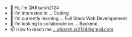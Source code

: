 - 👋 Hi, I’m @Utkarsh2124
- 👀 I’m interested in ... Coding
- 🌱 I’m currently learning ... Full Stack Web Developement
- 💞️ I’m looking to collaborate on ... Backend
- 📫 How to reach me ...utkarsh.sr2124@gmail.com

<!---
Utkarsh2124/Utkarsh2124 is a ✨ special ✨ repository because its `README.md` (this file) appears on your GitHub profile.
You can click the Preview link to take a look at your changes.
--->
